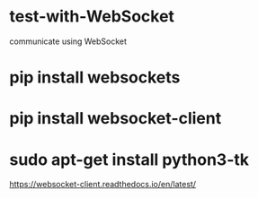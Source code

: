 # test-with-WebSocket
 communicate using WebSocket
 
 # pip install websockets
 # pip install websocket-client

 # sudo apt-get install python3-tk

 https://websocket-client.readthedocs.io/en/latest/
 
